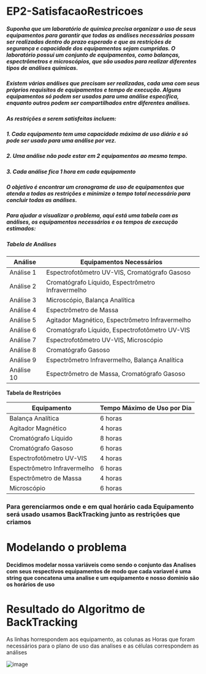 # EP2-SatisfacaoRestricoes


##### Suponha que um laboratório de química precisa organizar o uso de seus equipamentos para garantir que todas as análises necessárias possam ser realizadas dentro do prazo esperado e que as restrições de segurança e capacidade dos equipamentos sejam cumpridas. O laboratório possui um conjunto de equipamentos, como balanças, espectrômetros e microscópios, que são usados para realizar diferentes tipos de análises químicas.

##### Existem várias análises que precisam ser realizadas, cada uma com seus próprios requisitos de equipamentos e tempo de execução. Alguns equipamentos só podem ser usados para uma análise específica, enquanto outros podem ser compartilhados entre diferentes análises.

##### As restrições a serem satisfeitas incluem:

##### 1. Cada equipamento tem uma capacidade máxima de uso diário e só pode ser usado para uma análise por vez.
##### 2. Uma análise não pode estar em 2 equipamentos ao mesmo tempo.
##### 3. Cada análise fica 1 hora em cada equipamento

##### O objetivo é encontrar um cronograma de uso de equipamentos que atenda a todas as restrições e minimize o tempo total necessário para concluir todas as análises.

##### Para ajudar a visualizar o problema, aqui está uma tabela com as análises, os equipamentos necessários e os tempos de execução estimados:

##### **Tabela de Análises**

| Análise | Equipamentos Necessários |
| --- | --- |
| Análise 1 | Espectrofotômetro UV-VIS, Cromatógrafo Gasoso |
| Análise 2 | Cromatógrafo Líquido, Espectrômetro Infravermelho |
| Análise 3 | Microscópio, Balança Analítica |
| Análise 4 | Espectrômetro de Massa |
| Análise 5 | Agitador Magnético, Espectrômetro Infravermelho |
| Análise 6 | Cromatógrafo Líquido, Espectrofotômetro UV-VIS |
| Análise 7 | Espectrofotômetro UV-VIS, Microscópio |
| Análise 8 | Cromatógrafo Gasoso |
| Análise 9 | Espectrômetro Infravermelho, Balança Analítica |
| Análise 10 | Espectrômetro de Massa, Cromatógrafo Gasoso |

**Tabela de Restrições**

| Equipamento | Tempo Máximo de Uso por Dia |
| --- | --- |
| Balança Analítica | 6 horas |
| Agitador Magnético | 4 horas |
| Cromatógrafo Líquido | 8 horas |
| Cromatógrafo Gasoso | 6 horas |
| Espectrofotômetro UV-VIS | 4 horas |
| Espectrômetro Infravermelho | 6 horas |
| Espectrômetro de Massa | 4 horas |
| Microscópio | 6 horas |

### Para gerenciarmos onde e em qual horário cada Equipamento será usado usamos BackTracking junto as restrições que criamos

# Modelando o problema
 
 
#### Decidimos modelar nossa variáveis como sendo o conjunto das Analises com seus respectivos equipamentos de modo que cada variavel é uma string que concatena uma analise e um equipamento e nosso dominio são os horários de uso


# Resultado do Algoritmo de BackTracking

As linhas horrespondem aos equipamento, as colunas as Horas que foram necessários para o plano de uso das analises e as células correspondem as análises

![image](https://user-images.githubusercontent.com/80297874/226154047-5cf485d6-26df-4cac-957e-32b6dffef54e.png)
